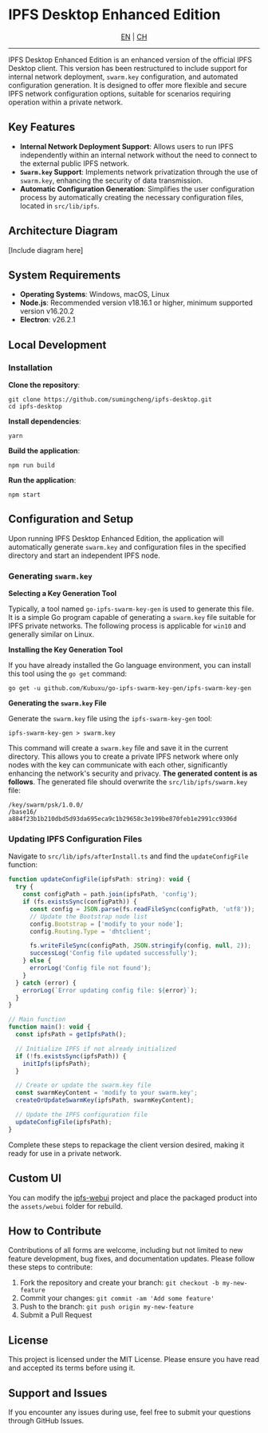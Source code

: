 # IPFS Desktop Enhanced Edition
<div align="center">
  <a href="https://github.com/sumingcheng/ipfs-desktop/blob/main/README_EN.md">EN</a> | <a href="https://github.com/sumingcheng/ipfs-desktop/blob/main/README.md">CH</a>
</div>

------

IPFS Desktop Enhanced Edition is an enhanced version of the official IPFS Desktop client. This version has been restructured to include support for internal network deployment, `swarm.key` configuration, and automated configuration generation. It is designed to offer more flexible and secure IPFS network configuration options, suitable for scenarios requiring operation within a private network.

## Key Features

- **Internal Network Deployment Support**: Allows users to run IPFS independently within an internal network without the need to connect to the external public IPFS network.
- **`Swarm.key` Support**: Implements network privatization through the use of `swarm.key`, enhancing the security of data transmission.
- **Automatic Configuration Generation**: Simplifies the user configuration process by automatically creating the necessary configuration files, located in `src/lib/ipfs`.

## Architecture Diagram

[Include diagram here]

## System Requirements

- **Operating Systems**: Windows, macOS, Linux
- **Node.js**: Recommended version v18.16.1 or higher, minimum supported version v16.20.2
- **Electron**: v26.2.1

## Local Development

### Installation

**Clone the repository**:

```
git clone https://github.com/sumingcheng/ipfs-desktop.git
cd ipfs-desktop
```

**Install dependencies**:

```
yarn
```

**Build the application**:

```
npm run build
```

**Run the application**:

```
npm start
```

## Configuration and Setup

Upon running IPFS Desktop Enhanced Edition, the application will automatically generate `swarm.key` and configuration files in the specified directory and start an independent IPFS node.

### Generating `swarm.key`

**Selecting a Key Generation Tool**

Typically, a tool named `go-ipfs-swarm-key-gen` is used to generate this file. It is a simple Go program capable of generating a `swarm.key` file suitable for IPFS private networks. The following process is applicable for `win10` and generally similar on Linux.

**Installing the Key Generation Tool**

If you have already installed the Go language environment, you can install this tool using the `go get` command:

```
go get -u github.com/Kubuxu/go-ipfs-swarm-key-gen/ipfs-swarm-key-gen
```

**Generating the `swarm.key` File**

Generate the `swarm.key` file using the `ipfs-swarm-key-gen` tool:

```
ipfs-swarm-key-gen > swarm.key
```

This command will create a `swarm.key` file and save it in the current directory. This allows you to create a private IPFS network where only nodes with the key can communicate with each other, significantly enhancing the network's security and privacy. **The generated content is as follows**. The generated file should overwrite the `src/lib/ipfs/swarm.key` file:

```
/key/swarm/psk/1.0.0/
/base16/
a884f23b1b210dbd5d93da695eca9c1b29658c3e199be870feb1e2991cc9306d
```

### Updating IPFS Configuration Files

Navigate to `src/lib/ipfs/afterInstall.ts` and find the `updateConfigFile` function:

```js
function updateConfigFile(ipfsPath: string): void {
  try {
    const configPath = path.join(ipfsPath, 'config');
    if (fs.existsSync(configPath)) {
      const config = JSON.parse(fs.readFileSync(configPath, 'utf8'));
      // Update the Bootstrap node list
      config.Bootstrap = ['modify to your node'];
      config.Routing.Type = 'dhtclient';

      fs.writeFileSync(configPath, JSON.stringify(config, null, 2));
      successLog('Config file updated successfully');
    } else {
      errorLog('Config file not found');
    }
  } catch (error) {
    errorLog(`Error updating config file: ${error}`);
  }
}

// Main function
function main(): void {
  const ipfsPath = getIpfsPath();

  // Initialize IPFS if not already initialized
  if (!fs.existsSync(ipfsPath)) {
    initIpfs(ipfsPath);
  }

  // Create or update the swarm.key file
  const swarmKeyContent = 'modify to your swarm.key';
  createOrUpdateSwarmKey(ipfsPath, swarmKeyContent);

  // Update the IPFS configuration file
  updateConfigFile(ipfsPath);
}
```

Complete these steps to repackage the client version desired, making it ready for use in a private network.

## Custom UI

You can modify the [ipfs-webui](https://github.com/ipfs/ipfs-webui) project and place the packaged product into the `assets/webui` folder for rebuild.

## How to Contribute

Contributions of all forms are welcome, including but not limited to new feature development, bug fixes, and documentation updates. Please follow these steps to contribute:

1. Fork the repository and create your branch: `git checkout -b my-new-feature`
2. Commit your changes: `git commit -am 'Add some feature'`
3. Push to the branch: `git push origin my-new-feature`
4. Submit a Pull Request

## License

This project is licensed under the MIT License. Please ensure you have read and accepted its terms before using it.

## Support and Issues

If you encounter any issues during use, feel free to submit your questions through GitHub Issues.
